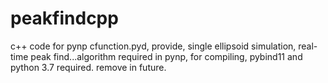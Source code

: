 # peakfindcpp
c++ code for pynp cfunction.pyd, provide, single ellipsoid simulation, real-time peak find...algorithm required in pynp, for compiling, pybind11 and python 3.7 required. remove in future. 
